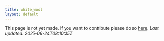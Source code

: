 ```yaml
---
title: white_wool
layout: default
---
```


This page is not yet made. If you want to contribute please do so [here](https://github.com/CrazyH2/Bigstone/blob/wiki/components/white_wool.md).
_Last updated: 2025-06-24T08:10:35Z_
